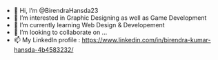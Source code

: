 - 👋 Hi, I’m @BirendraHansda23
- 👀 I’m interested in Graphic Designing as well as Game Development
- 🌱 I’m currently learning Web Design & Developement
- 💞️ I’m looking to collaborate on ...
- 📫 My LinkedIn profile : https://www.linkedin.com/in/birendra-kumar-hansda-4b4583232/

<!---
BirendraHansda23/BirendraHansda23 is a ✨ special ✨ repository because its `README.md` (this file) appears on your GitHub profile.
You can click the Preview link to take a look at your changes.
--->
